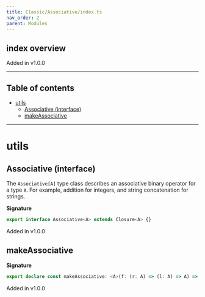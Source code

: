 ```yaml
---
title: Classic/Associative/index.ts
nav_order: 2
parent: Modules
---
```


## index overview

Added in v1.0.0

---

<h2 class="text-delta">Table of contents</h2>

- [utils](#utils)
  - [Associative (interface)](#associative-interface)
  - [makeAssociative](#makeassociative)

---

# utils

## Associative (interface)

The `Associative[A]` type class describes an associative binary operator
for a type `A`. For example, addition for integers, and string
concatenation for strings.

**Signature**

```ts
export interface Associative<A> extends Closure<A> {}
```

Added in v1.0.0

## makeAssociative

**Signature**

```ts
export declare const makeAssociative: <A>(f: (r: A) => (l: A) => A) => Associative<A>
```

Added in v1.0.0
